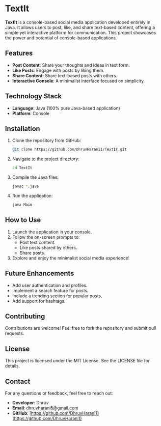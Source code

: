 # TextIt

**TextIt** is a console-based social media application developed entirely in Java. It allows users to post, like, and share text-based content, offering a simple yet interactive platform for communication. This project showcases the power and potential of console-based applications.

## Features
- **Post Content**: Share your thoughts and ideas in text form.
- **Like Posts**: Engage with posts by liking them.
- **Share Content**: Share text-based posts with others.
- **Interactive Console**: A minimalist interface focused on simplicity.

## Technology Stack
- **Language**: Java (100% pure Java-based application)
- **Platform**: Console

## Installation
1. Clone the repository from GitHub:
   ```bash
   git clone https://github.com/DhruvHarani1/TextIT.git
   ```
2. Navigate to the project directory:
   ```bash
   cd TextIt
   ```
3. Compile the Java files:
   ```bash
   javac *.java
   ```
4. Run the application:
   ```bash
   java Main
   ```

## How to Use
1. Launch the application in your console.
2. Follow the on-screen prompts to:
   - Post text content.
   - Like posts shared by others.
   - Share posts.
3. Explore and enjoy the minimalist social media experience!

## Future Enhancements
- Add user authentication and profiles.
- Implement a search feature for posts.
- Include a trending section for popular posts.
- Add support for hashtags.

## Contributing
Contributions are welcome! Feel free to fork the repository and submit pull requests.

## License
This project is licensed under the MIT License. See the LICENSE file for details.

## Contact
For any questions or feedback, feel free to reach out:
- **Developer**: Dhruv
- **Email**: dhruvharani5@gmail.com
- **GitHub**: [https://github.com/DhruvHarani1](https://github.com/DhruvHarani1)

